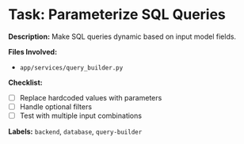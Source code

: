 # Task: Parameterize SQL Queries

**Description:**
Make SQL queries dynamic based on input model fields.

**Files Involved:**

- `app/services/query_builder.py`

**Checklist:**

- [ ] Replace hardcoded values with parameters
- [ ] Handle optional filters
- [ ] Test with multiple input combinations

**Labels:** `backend`, `database`, `query-builder`
